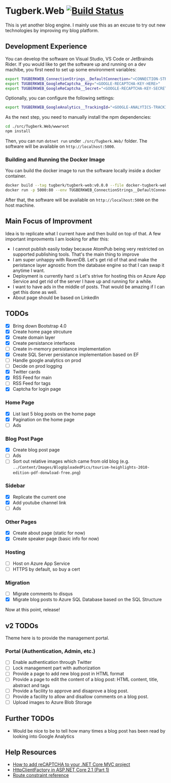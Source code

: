 # Tugberk.Web [![Build Status](https://travis-ci.com/tugberkugurlu/tugberk-web.svg?token=bSbyNzszQnYLxQxRyPu1&branch=master)](https://travis-ci.com/tugberkugurlu/tugberk-web)

This is yet another blog engine. I mainly use this as an excuse to try out new technologies by improving my blog platform.

## Development Experience

You can develop the software on Visual Studio, VS Code or JetBrainds Rider. If you would like to get the software up and running on a dev machibe, you first need to set up some environment variables:

```bash
export TUGBERKWEB_ConnectionStrings__DefaultConnection="<CONNECTION-STRING-HERE>"
export TUGBERKWEB_GoogleReCaptcha__Key="<GOOGLE-RECAPTCHA-KEY-HERE>"
export TUGBERKWEB_GoogleReCaptcha__Secret="<GOOGLE-RECAPTCHA-KEY-SECRET>"
```

Optionally, you can configure the following settings:

```bash
export TUGBERKWEB_GoogleAnalytics__TrackingId="<GOOGLE-ANALYTICS-TRACKINGID-HERE>"
```

As the next step, you need to manually install the npm dependencies:

```bash
cd ./src/Tugberk.Web/wwwroot
npm install
```

Then, you can run `dotnet run` under `./src/Tugberk.Web/` folder. The software will be available on `http://localhost:5000`.

### Building and Running the Docker Image

You can build the docker image to run the software locally inside a docker container.

```bash
docker build --tag tugberk/tugberk-web:v0.0.0 --file docker-tugberk-web.dockerfile --build-arg BUILDCONFIG=RELEASE .
docker run -p 5000:80 --env TUGBERKWEB_ConnectionStrings__DefaultConnection="<CONNECTION-STRING-HERE>" --env TUGBERKWEB_GoogleReCaptcha__Key="<GOOGLE-RECAPTCHA-KEY-HERE>" --env TUGBERKWEB_GoogleReCaptcha__Secret="<GOOGLE-RECAPTCHA-KEY-SECRET>" tugberk/tugberk-web:v0.0.0
```

After that, the software will be available on `http://localhost:5000` on the host machine.

## Main Focus of Improvment

Idea is to replicate what I current have and then build on top of that. A few important improvments I am looking for after this:

 - I cannot publish easily today because AtomPub being very restricted on supported publishing tools. That's the main thing to improve
 - I am super unhappy with RavenDB. Let's get rid of that and make the peristance layer agnostic from the database engine so that I can swap it anytime I want.
 - Deployment is currently hard :s Let's strive for hosting this on Azure App Service and get rid of the server I have up and running for a while.
 - I want to have ads in the middle of posts. That would be amazing if I can get this done as well.
 - About page should be based on LinkedIn

## TODOs

 - [x] Bring down Bootstrap 4.0
 - [x] Create home page strcuture
 - [x] Create domain layer
 - [x] Create persistance interfaces
 - [ ] Create in-memory persistance implementation
 - [x] Create SQL Server persistance implementation based on EF
 - [ ] Handle google analytics on prod
 - [ ] Decide on prod logging
 - [x] Twitter cards
 - [x] RSS Feed for main
 - [ ] RSS Feed for tags
 - [x] Captcha for login page

### Home Page

 - [x] List last 5 blog posts on the home page
 - [x] Pagination on the home page
 - [ ] Ads

### Blog Post Page

 - [x] Create blog post page
 - [ ] Ads
 - [ ] Sort out relative images which came from old blog (e.g. `../Content/Images/BlogUploadedPics/tourism-heighlights-2010-edition-pdf-donwload-free.png`)

### Sidebar

 - [x] Replicate the current one
 - [x] Add youtube channel link
 - [ ] Ads

### Other Pages

 - [x] Create about page (static for now)
 - [x] Create speaker page (basic info for now)

### Hosting

 - [ ] Host on Azure App Service
 - [ ] HTTPS by default, so buy a cert

### Migration

 - [ ] Migrate comments to disqus
 - [x] Migrate blog posts to Azure SQL Database based on the SQL Structure

Now at this point, release!

## v2 TODOs

Theme here is to provide the management portal.

### Portal (Authentication, Admin, etc.)

 - [ ] Enable authentication through Twitter
 - [ ] Lock management part with authorization
 - [ ] Provide a page to add new blog post in HTML format
 - [ ] Provide a page to edit the content of a blog post: HTML content, title, abstract and tags
 - [ ] Provide a facility to approve and disaprove a blog post.
 - [ ] Provide a facility to allow and disallow comments on a blog post.
 - [ ] Upload images to Azure Blob Storage

## Further TODOs

 - Would be nice to be to tell how many times a blog post has been read by looking into Google Analytics

## Help Resources

 - [How to add reCAPTCHA to your .NET Core MVC project](https://retifrav.github.io/blog/2017/08/23/dotnet-core-mvc-recaptcha/)
 - [HttpClientFactory in ASP.NET Core 2.1 (Part 1)](https://www.stevejgordon.co.uk/introduction-to-httpclientfactory-aspnetcore)
 - [Route constraint reference](https://docs.microsoft.com/en-us/aspnet/core/fundamentals/routing?view=aspnetcore-2.2#route-constraint-reference)
